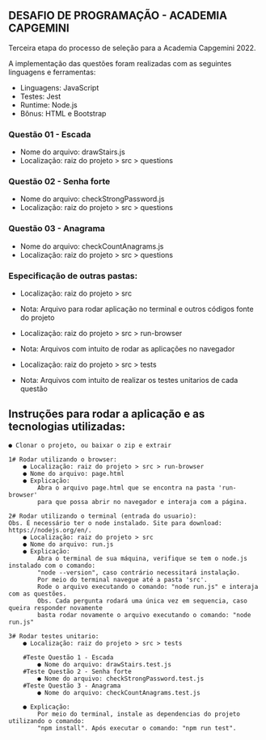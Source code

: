## DESAFIO DE PROGRAMAÇÃO - ACADEMIA CAPGEMINI
Terceira etapa do processo de seleção para a Academia Capgemini 2022.

A implementação das questões foram realizadas com as seguintes linguagens e ferramentas:
- Linguagens: JavaScript
- Testes: Jest
- Runtime: Node.js
- Bônus: HTML e Bootstrap

### Questão 01 - Escada
- Nome do arquivo: drawStairs.js
- Localização: raiz do projeto > src > questions

### Questão 02 - Senha forte
- Nome do arquivo: checkStrongPassword.js
- Localização: raiz do projeto > src > questions

### Questão 03 - Anagrama
- Nome do arquivo: checkCountAnagrams.js
- Localização: raiz do projeto > src > questions

### Especificação de outras pastas:
- Localização: raiz do projeto > src
- Nota: Arquivo para rodar aplicação no terminal e outros códigos fonte do projeto

- Localização: raiz do projeto > src > run-browser
- Nota: Arquivos com intuito de rodar as aplicações no navegador

- Localização: raiz do projeto > src > tests
- Nota: Arquivos com intuito de realizar os testes unitarios de cada questão

## Instruções para rodar a aplicação e as tecnologias utilizadas:
    ● Clonar o projeto, ou baixar o zip e extrair
    
    1# Rodar utilizando o browser:
        ● Localização: raiz do projeto > src > run-browser
        ● Nome do arquivo: page.html
        ● Explicação: 
            Abra o arquivo page.html que se encontra na pasta 'run-browser'
            para que possa abrir no navegador e interaja com a página.

    2# Rodar utilizando o terminal (entrada do usuario):
    Obs. É necessário ter o node instalado. Site para download: https://nodejs.org/en/.
        ● Localização: raiz do projeto > src
        ● Nome do arquivo: run.js
        ● Explicação: 
            Abra o terminal de sua máquina, verifique se tem o node.js instalado com o comando:
            "node --version", caso contrário necessitará instalação.
            Por meio do terminal navegue até a pasta 'src'.
            Rode o arquivo executando o comando: "node run.js" e interaja com as questões.
            Obs. Cada pergunta rodará uma única vez em sequencia, caso queira responder novamente
            basta rodar novamente o arquivo executando o comando: "node run.js"

    3# Rodar testes unitario:
        ● Localização: raiz do projeto > src > tests
        
        #Teste Questão 1 - Escada
            ● Nome do arquivo: drawStairs.test.js
        #Teste Questão 2 - Senha forte
            ● Nome do arquivo: checkStrongPassword.test.js
        #Teste Questão 3 - Anagrama
            ● Nome do arquivo: checkCountAnagrams.test.js
        
        ● Explicação:
            Por meio do terminal, instale as dependencias do projeto utilizando o comando:
            "npm install". Após executar o comando: "npm run test".